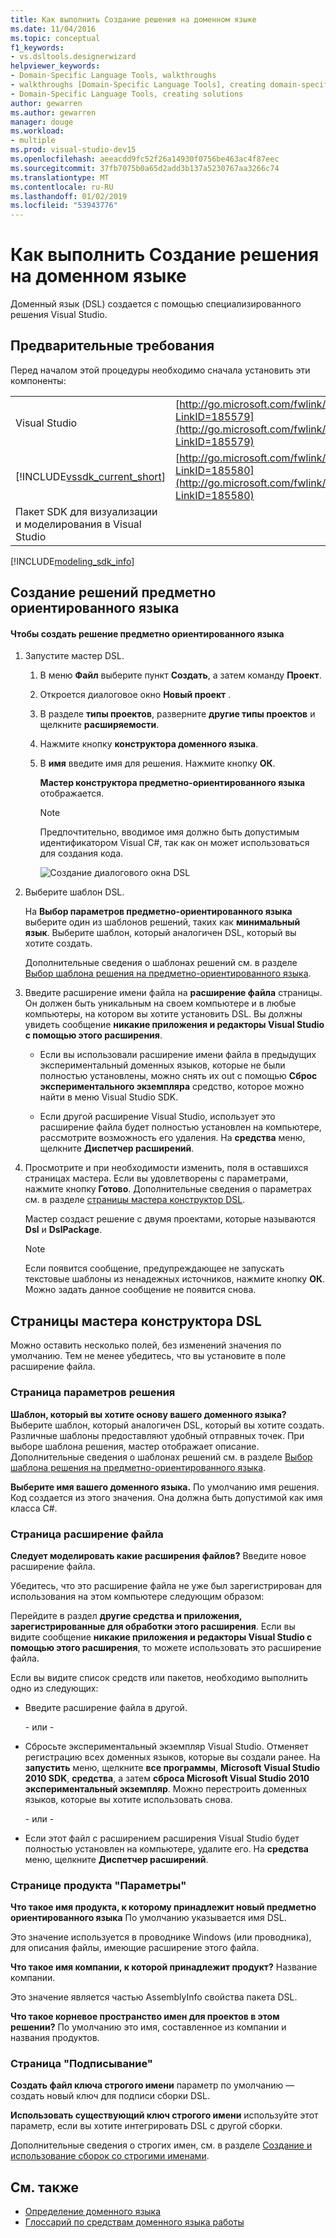 ```yaml
---
title: Как выполнить Создание решения на доменном языке
ms.date: 11/04/2016
ms.topic: conceptual
f1_keywords:
- vs.dsltools.designerwizard
helpviewer_keywords:
- Domain-Specific Language Tools, walkthroughs
- walkthroughs [Domain-Specific Language Tools], creating domain-specific language
- Domain-Specific Language Tools, creating solutions
author: gewarren
ms.author: gewarren
manager: douge
ms.workload:
- multiple
ms.prod: visual-studio-dev15
ms.openlocfilehash: aeeacdd9fc52f26a14930f0756be463ac4f87eec
ms.sourcegitcommit: 37fb7075b0a65d2add3b137a5230767aa3266c74
ms.translationtype: MT
ms.contentlocale: ru-RU
ms.lasthandoff: 01/02/2019
ms.locfileid: "53943776"
---
```

# <a name="how-to-create-a-domain-specific-language-solution"></a>Как выполнить Создание решения на доменном языке
Доменный язык (DSL) создается с помощью специализированного решения Visual Studio.

## <a name="prerequisites"></a>Предварительные требования
 Перед началом этой процедуры необходимо сначала установить эти компоненты:


| | |
|-|-|
| Visual Studio | [http://go.microsoft.com/fwlink/?LinkID=185579](http://go.microsoft.com/fwlink/?LinkID=185579) |
| [!INCLUDE[vssdk_current_short](../modeling/includes/vssdk_current_short_md.md)] | [http://go.microsoft.com/fwlink/?LinkID=185580](http://go.microsoft.com/fwlink/?LinkID=185580) |
| Пакет SDK для визуализации и моделирования в Visual Studio | |

[!INCLUDE[modeling_sdk_info](includes/modeling_sdk_info.md)]


## <a name="creating-a-domain-specific-language-solution"></a>Создание решений предметно ориентированного языка

#### <a name="to-create-a-domain-specific-language-solution"></a>Чтобы создать решение предметно ориентированного языка

1. Запустите мастер DSL.

   1. В меню **Файл** выберите пункт **Создать**, а затем команду **Проект**.

   2. Откроется диалоговое окно **Новый проект** .

   3. В разделе **типы проектов**, разверните **другие типы проектов** и щелкните **расширяемости**.

   4. Нажмите кнопку **конструктора доменного языка**.

   5. В **имя** введите имя для решения. Нажмите кнопку **ОК**.

       **Мастер конструктора предметно-ориентированного языка** отображается.

      > [!NOTE]
      >  Предпочтительно, вводимое имя должно быть допустимым идентификатором Visual C#, так как он может использоваться для создания кода.

      ![Создание диалогового окна DSL](../modeling/media/create_dsldialog.png)

2. Выберите шаблон DSL.

    На **Выбор параметров предметно-ориентированного языка** выберите один из шаблонов решений, таких как **минимальный язык**. Выберите шаблон, который аналогичен DSL, который вы хотите создать.

    Дополнительные сведения о шаблонах решений см. в разделе [Выбор шаблона решения на предметно-ориентированного языка](../modeling/choosing-a-domain-specific-language-solution-template.md).

3. Введите расширение имени файла на **расширение файла** страницы. Он должен быть уникальным на своем компьютере и в любые компьютеры, на котором вы хотите установить DSL. Вы должны увидеть сообщение **никакие приложения и редакторы Visual Studio с помощью этого расширения**.

   -   Если вы использовали расширение имени файла в предыдущих экспериментальный доменных языков, которые не были полностью установлены, можно снять их out с помощью **Сброс экспериментального экземпляра** средство, которое можно найти в меню Visual Studio SDK.

   -   Если другой расширение Visual Studio, использует это расширение файла будет полностью установлен на компьютере, рассмотрите возможность его удаления. На **средства** меню, щелкните **Диспетчер расширений**.

4. Просмотрите и при необходимости изменить, поля в оставшихся страницах мастера. Если вы удовлетворены с параметрами, нажмите кнопку **Готово**. Дополнительные сведения о параметрах см. в разделе [страницы мастера конструктор DSL](#settings).

    Мастер создаст решение с двумя проектами, которые называются **Dsl** и **DslPackage**.

   > [!NOTE]
   >  Если появится сообщение, предупреждающее не запускать текстовые шаблоны из ненадежных источников, нажмите кнопку **ОК**. Можно задать данное сообщение не появится снова.

## <a name="settings"></a> Страницы мастера конструктора DSL
 Можно оставить несколько полей, без изменений значения по умолчанию. Тем не менее убедитесь, что вы установите в поле расширение файла.

### <a name="solution-settings-page"></a>Страница параметров решения
 **Шаблон, который вы хотите основу вашего доменного языка?**
Выберите шаблон, который аналогичен DSL, который вы хотите создать. Различные шаблоны предоставляют удобный отправных точек. При выборе шаблона решения, мастер отображает описание. Дополнительные сведения о шаблонах решений см. в разделе [Выбор шаблона решения на предметно-ориентированного языка](../modeling/choosing-a-domain-specific-language-solution-template.md).

 **Выберите имя вашего доменного языка.**
По умолчанию имя решения. Код создается из этого значения. Она должна быть допустимой как имя класса C#.

### <a name="file-extension-page"></a>Страница расширение файла
 **Следует моделировать какие расширения файлов?**
Введите новое расширение файла.

 Убедитесь, что это расширение файла не уже был зарегистрирован для использования на этом компьютере следующим образом:

 Перейдите в раздел **другие средства и приложения, зарегистрированные для обработки этого расширения**. Если вы видите сообщение **никакие приложения и редакторы Visual Studio с помощью этого расширения**, то можете использовать это расширение файла.

 Если вы видите список средств или пакетов, необходимо выполнить одно из следующих:

-   Введите расширение файла в другой.

     \- или -

-   Сбросьте экспериментальный экземпляр Visual Studio. Отменяет регистрацию всех доменных языков, которые вы создали ранее. На **запустить** меню, щелкните **все программы**, **Microsoft Visual Studio 2010 SDK**, **средства**, а затем **сброса Microsoft Visual Studio 2010 экспериментальный экземпляр**. Можно перестроить доменных языков, которые вы хотите использовать снова.

     \- или -

-   Если этот файл с расширением расширения Visual Studio будет полностью установлен на компьютере, удалите его. На **средства** меню, щелкните **Диспетчер расширений**.

### <a name="product-settings-page"></a>Странице продукта "Параметры"
 **Что такое имя продукта, к которому принадлежит новый предметно ориентированного языка**
По умолчанию указывается имя DSL.

 Это значение используется в проводнике Windows (или проводника), для описания файлы, имеющие расширение этого файла.

 **Что такое имя компании, к которой принадлежит продукт?**
Название компании.

 Это значение является частью AssemblyInfo свойства пакета DSL.

 **Что такое корневое пространство имен для проектов в этом решении?**
По умолчанию это имя, составленное из компании и названия продуктов.

### <a name="signing-page"></a>Страница "Подписывание"
 **Создать файл ключа строгого имени** параметр по умолчанию — создать новый ключ для подписи сборки DSL.

 **Использовать существующий ключ строгого имени** используйте этот параметр, если вы хотите интегрировать DSL с другой сборки.

 Дополнительные сведения о строгих имен, см. в разделе [Создание и использование сборок со строгими именами](http://go.microsoft.com/fwlink/?LinkId=186073).

## <a name="see-also"></a>См. также

- [Определение доменного языка](../modeling/how-to-define-a-domain-specific-language.md)
- [Глоссарий по средствам доменного языка работы](https://msdn.microsoft.com/ca5e84cb-a315-465c-be24-76aa3df276aa)
